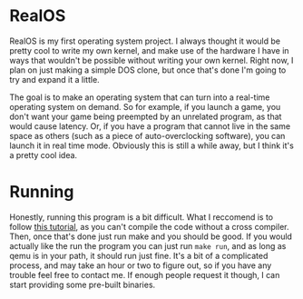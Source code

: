 # RealOS
RealOS is my first operating system project. I always thought it would be pretty cool to write my own kernel, and make use of the hardware I have in ways that wouldn't be possible without writing your own kernel. Right now, I plan on just making a simple DOS clone, but once that's done I'm going to try and expand it a little. 

The goal is to make an operating system that can turn into a real-time operating system on demand. So for example, if you launch a game, you don't want your game being preempted by an unrelated program, as that would cause latency. Or, if you have a program that cannot live in the same space as others (such as a piece of auto-overclocking software), you can launch it in real time mode. Obviously this is still a while away, but I think it's a pretty cool idea.

# Running
Honestly, running this program is a bit difficult. What I reccomend is to follow [this tutorial](https://wiki.osdev.org/GCC_Cross-Compiler), as you can't compile the code without a cross compiler. Then, once that's done just run make and you should be good. If you would actually like the run the program you can just run `make run`, and as long as qemu is in your path, it should run just fine. It's a bit of a complicated process, and may take an hour or two to figure out, so if you have any trouble feel free to contact me. If enough people request it though, I can start providing some pre-built binaries.
